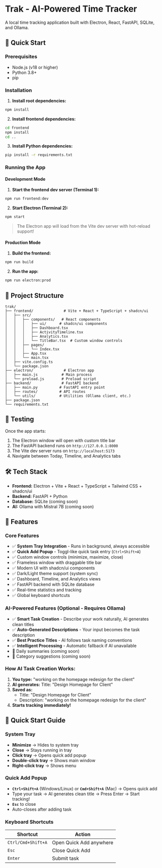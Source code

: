 # Trak - AI-Powered Time Tracker

A local time tracking application built with Electron, React, FastAPI, SQLite, and Ollama.

## 🚀 Quick Start

### Prerequisites
- Node.js (v18 or higher)
- Python 3.8+
- pip

### Installation

1. **Install root dependencies:**
```bash
npm install
```

2. **Install frontend dependencies:**
```bash
cd frontend
npm install
cd ..
```

3. **Install Python dependencies:**
```bash
pip install -r requirements.txt
```

### Running the App

#### Development Mode

1. **Start the frontend dev server (Terminal 1):**
```bash
npm run frontend:dev
```

2. **Start Electron (Terminal 2):**
```bash
npm start
```

> The Electron app will load from the Vite dev server with hot-reload support!

#### Production Mode

1. **Build the frontend:**
```bash
npm run build
```

2. **Run the app:**
```bash
npm run electron:prod
```

## 📁 Project Structure

```
trak/
├── frontend/              # Vite + React + TypeScript + shadcn/ui
│   ├── src/
│   │   ├── components/   # React components
│   │   │   ├── ui/      # shadcn/ui components
│   │   │   ├── Dashboard.tsx
│   │   │   ├── ActivityTimeline.tsx
│   │   │   ├── Analytics.tsx
│   │   │   └── TitleBar.tsx  # Custom window controls
│   │   ├── pages/
│   │   │   └── Index.tsx
│   │   ├── App.tsx
│   │   └── main.tsx
│   ├── vite.config.ts
│   └── package.json
├── electron/              # Electron app
│   ├── main.js           # Main process
│   └── preload.js        # Preload script
├── backend/              # FastAPI backend
│   ├── main.py          # FastAPI entry point
│   ├── routes/          # API routes
│   └── utils/           # Utilities (Ollama client, etc.)
├── package.json
└── requirements.txt
```

## 🧪 Testing

Once the app starts:
1. The Electron window will open with custom title bar
2. The FastAPI backend runs on `http://127.0.0.1:8000`
3. The Vite dev server runs on `http://localhost:5173`
4. Navigate between Today, Timeline, and Analytics tabs

## 🛠️ Tech Stack

- **Frontend:** Electron + Vite + React + TypeScript + Tailwind CSS + shadcn/ui
- **Backend:** FastAPI + Python
- **Database:** SQLite (coming soon)
- **AI:** Ollama with Mistral 7B (coming soon)

## 🎨 Features

### Core Features
- ✅ **System Tray Integration** - Runs in background, always accessible
- ✅ **Quick Add Popup** - Toggl-like quick task entry (`Ctrl+Shift+A`)
- ✅ Custom window controls (minimize, maximize, close)
- ✅ Frameless window with draggable title bar
- ✅ Modern UI with shadcn/ui components
- ✅ Dark/Light theme support (system sync)
- ✅ Dashboard, Timeline, and Analytics views
- ✅ FastAPI backend with SQLite database
- ✅ Real-time statistics and tracking
- ✅ Global keyboard shortcuts

### AI-Powered Features (Optional - Requires Ollama)
- ✅ **Smart Task Creation** - Describe your work naturally, AI generates clean titles
- ✅ **Auto-Generated Descriptions** - Your input becomes the task description
- ✅ **Best Practice Titles** - AI follows task naming conventions
- ✅ **Intelligent Processing** - Automatic fallback if AI unavailable
- 🔄 Daily summaries (coming soon)
- 🔄 Category suggestions (coming soon)

### How AI Task Creation Works:
1. **You type:** "working on the homepage redesign for the client"
2. **AI generates:** Title: "Design Homepage for Client"
3. **Saved as:** 
   - Title: "Design Homepage for Client"
   - Description: "working on the homepage redesign for the client"
4. **Starts tracking immediately!**

## 🚀 Quick Start Guide

### **System Tray**
- **Minimize** → Hides to system tray
- **Close** → Stays running in tray
- **Click tray** → Opens quick add popup
- **Double-click tray** → Shows main window
- **Right-click tray** → Shows menu

### **Quick Add Popup**
- **`Ctrl+Shift+A`** (Windows/Linux) or **`Cmd+Shift+A`** (Mac) → Opens quick add
- Type your task → AI generates clean title → Press Enter → Start tracking!
- **`Esc`** to close
- Auto-closes after adding task

### **Keyboard Shortcuts**
| Shortcut | Action |
|----------|--------|
| `Ctrl/Cmd+Shift+A` | Open Quick Add anywhere |
| `Esc` | Close Quick Add |
| `Enter` | Submit task |

